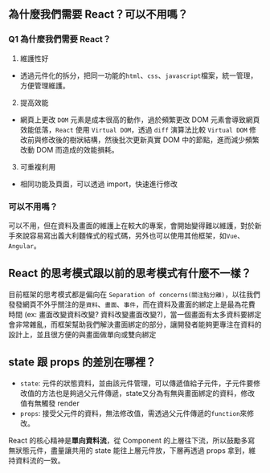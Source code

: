 ## 為什麼我們需要 React？可以不用嗎？
### Q1 為什麼我們需要 React？
1. 維護性好
  - 透過元件化的拆分，把同一功能的`html`、`css`、`javascript`檔案，統一管理，方便管理維護。
2. 提高效能
  - 網頁上更改 `DOM` 元素是成本很高的動作，過於頻繁更改 DOM 元素會導致網頁效能低落，`React` 使用 `Virtual DOM`，透過 `diff` 演算法比較 `Virtual DOM` 修改前與修改後的樹狀結構，然後批次更新真實 DOM 中的節點，進而減少頻繁改動 DOM 而造成的效能損耗。
3. 可重複利用
  - 相同功能及頁面，可以透過 import，快速進行修改

### 可以不用嗎？
可以不用，但在資料及畫面的維護上在較大的專案，會開始變得難以維護，對於新手來說容易寫出義大利麵條式的程式碼，另外也可以使用其他框架，如`Vue`、`Angular`。

## React 的思考模式跟以前的思考模式有什麼不一樣？
目前框架的思考模式都是偏向在 `Separation of concerns(關注點分離)`，以往我們發發網頁不外乎關注的是`資料`、`畫面`、`事件`，而在資料及畫面的綁定上是最為花費時間 (ex: 畫面改變資料改變? 資料改變畫面改變?)，當一個畫面有太多資料要綁定會非常雜亂，而框架幫助我們解決畫面綁定的部分，讓開發者能夠更專注在資料的設計上，並且很方便的與畫面做單向或雙向綁定


## state 跟 props 的差別在哪裡？
* `state`: 元件的狀態資料，並由該元件管理，可以傳遞值給子元件，子元件要修改值的方法也是夠過父元件傳遞，state又分為有無與畫面綁定的資料，修改值有無觸發 render
* `props`: 接受父元件的資料，無法修改值，需透過父元件傳遞的`function`來修改。
  
React 的核心精神是**單向資料流**，從 Component 的上層往下流，所以鼓勵多寫無狀態元件，盡量讓共用的 state 能往上層元件放，下層再透過 props 拿到，維持資料流的一致。